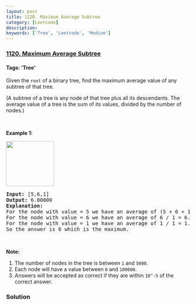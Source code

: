 ```yaml
---
layout: post
title: 1120. Maximum Average Subtree
category: [Leetcode]
description: 
keywords: ['Tree', 'Leetcode', 'Medium']
---
```

### [1120. Maximum Average Subtree](https://leetcode.com/problems/maximum-average-subtree)

#### Tags: 'Tree'

<div class="content__u3I1 question-content__JfgR"><div><p>Given the <code>root</code> of a binary tree, find the maximum average value of any subtree of that tree.</p>
<p>(A subtree of a tree is any node of that tree plus all its descendants. The average value of a tree is the sum of its values, divided by the number of nodes.)</p>
<p> </p>
<p><strong>Example 1:</strong></p>
<p><img alt="" src="https://assets.leetcode.com/uploads/2019/04/09/1308_example_1.png" style="width: 132px; height: 123px;"/></p>
<pre><strong>Input: </strong><span id="example-input-1-1">[5,6,1]</span>
<strong>Output: </strong><span id="example-output-1">6.00000</span>
<strong>Explanation: </strong>
For the node with value = 5 we have an average of (5 + 6 + 1) / 3 = 4.
For the node with value = 6 we have an average of 6 / 1 = 6.
For the node with value = 1 we have an average of 1 / 1 = 1.
So the answer is 6 which is the maximum.
</pre>
<p> </p>
<p><strong>Note:</strong></p>
<ol>
<li>The number of nodes in the tree is between <code>1</code> and <code>5000</code>.</li>
<li>Each node will have a value between <code>0</code> and <code>100000</code>.</li>
<li>Answers will be accepted as correct if they are within <code>10^-5</code> of the correct answer.</li>
</ol>
</div></div>

### Solution
